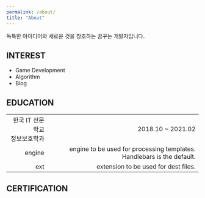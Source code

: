 ```yaml
---
permalink: /about/
title: "About"
---
```


독특한 아이디어와 새로운 것을 창조하는 꿈꾸는 개발자입니다.

## INTEREST

* Game Development
* Algorithm 
* Blog

## EDUCATION

| | |
| --------------------------------: | -----------------------------------------------------------:|
| 한국 IT 전문학교<br/>정보보호학과   | 2018.10 ~ 2021.02  |
| engine | engine to be used for processing templates. Handlebars is the default. |
| ext    | extension to be used for dest files. |


## CERTIFICATION
